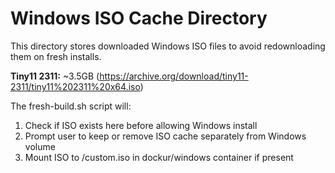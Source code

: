 # Windows ISO Cache Directory

This directory stores downloaded Windows ISO files to avoid redownloading them on fresh installs.

**Tiny11 2311:** ~3.5GB (https://archive.org/download/tiny11-2311/tiny11%202311%20x64.iso)

The fresh-build.sh script will:
1. Check if ISO exists here before allowing Windows install
2. Prompt user to keep or remove ISO cache separately from Windows volume
3. Mount ISO to /custom.iso in dockur/windows container if present

